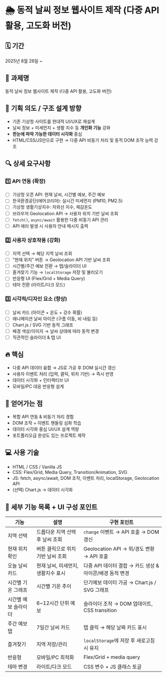 # 🌦️ 동적 날씨 정보 웹사이트 제작 (다중 API 활용, 고도화 버전)

## 🗓 기간

2025년 8월 26일 ~

## 📝 과제명

동적 날씨 정보 웹사이트 제작 (다중 API 활용, 고도화 버전)

## 🧠 기획 의도 / 구조 설계 방향

- 기존 기상청 사이트를 현대적 UI/UX로 재설계
- 날씨 정보 + 미세먼지 + 생활 지수 등 **개인화 기능** 강화
- **한눈에 파악 가능한 데이터 시각화** 중심
- HTML/CSS/JS만으로 구현 → 다중 API 비동기 처리 및 동적 DOM 조작 능력 강조

## 🔍 상세 요구사항

### 1️⃣ API 연동 (확장)

- [ ] 기상청 오픈 API: 현재 날씨, 시간별 예보, 주간 예보
- [ ] 한국환경공단(에어코리아): 실시간 미세먼지 (PM10, PM2.5)
- [ ] 기상청 생활기상지수: 자외선 지수, 체감온도
- [ ] 브라우저 Geolocation API → 사용자 위치 기반 날씨 조회
- [ ] `fetch()`, `async/await` 활용한 다중 비동기 API 관리
- [ ] API 에러 발생 시 사용자 안내 메시지 출력

### 2️⃣ 사용자 상호작용 (강화)

- [ ] 지역 선택 → 해당 지역 날씨 조회
- [ ] "현재 위치" 버튼 → Geolocation API 기반 날씨 조회
- [ ] 시간별/주간 예보 전환 → 탭/슬라이더 UI
- [ ] 즐겨찾기 기능 → `localStorage` 저장 및 불러오기
- [ ] 반응형 UI (Flex/Grid + Media Query)
- [ ] 테마 전환 (라이트/다크 모드)

### 3️⃣ 시각적/디자인 요소 (향상)

- [ ] 날씨 카드 (아이콘 + 온도 + 강수 확률)
- [ ] 애니메이션 날씨 아이콘 (구름 이동, 비 내림 등)
- [ ] Chart.js / SVG 기반 동적 그래프
- [ ] 배경 색상/이미지 → 날씨 상태에 따라 동적 변경
- [ ] 직관적인 슬라이더 & 탭 UI

## 🔥 핵심

- 다중 API 데이터 융합 → JS로 가공 후 DOM 실시간 갱신
- 사용자 이벤트 처리 (입력, 클릭, 위치 기반) → 즉시 반영
- 데이터 시각화 + 인터랙티브 UI
- 모바일/PC 대응 반응형 설계

## 🎯 얻어가는 점

- 복합 API 연동 & 비동기 처리 경험
- DOM 조작 + 이벤트 핸들링 심화 학습
- 데이터 시각화 중심 UI/UX 설계 역량
- 포트폴리오급 완성도 있는 프로젝트 제작

## 💻 사용 기술

- HTML / CSS / Vanilla JS
- CSS: Flex/Grid, Media Query, Transition/Animation, SVG
- JS: fetch, async/await, DOM 조작, 이벤트 처리, localStorage, Geolocation API
- (선택) Chart.js → 데이터 시각화

## 🔹 세부 기능 목록 + UI 구성 포인트

| 기능                 | 설명                               | 구현 포인트                                              |
| -------------------- | ---------------------------------- | -------------------------------------------------------- |
| 지역 선택            | 드롭다운 지역 선택 후 날씨 조회    | `change` 이벤트 → API 호출 → DOM 갱신                    |
| 현재 위치 확인       | 버튼 클릭으로 위치 기반 날씨 조회  | Geolocation API → 위/경도 변환 → API 호출                |
| 오늘 날씨 카드       | 현재 날씨, 미세먼지, 생활지수 표시 | 다중 API 데이터 결합 → 카드 생성 & 아이콘/배경 동적 변경 |
| 시간별 기온 그래프   | 시간별 기온 추이                   | 단기예보 데이터 가공 → Chart.js / SVG 그래프             |
| 시간별 예보 슬라이더 | 6~12시간 단위 예보                 | 슬라이더 조작 → DOM 업데이트, CSS transition             |
| 주간 예보 탭         | 7일간 날씨 카드                    | 탭 클릭 → 해당 날짜 카드 표시                            |
| 즐겨찾기             | 지역 저장/관리                     | `localStorage`에 저장 후 새로고침 시 유지                |
| 반응형               | 모바일/PC 최적화                   | Flex/Grid + media query                                  |
| 테마 변경            | 라이트/다크 모드                   | CSS 변수 + JS 클래스 토글                                |
